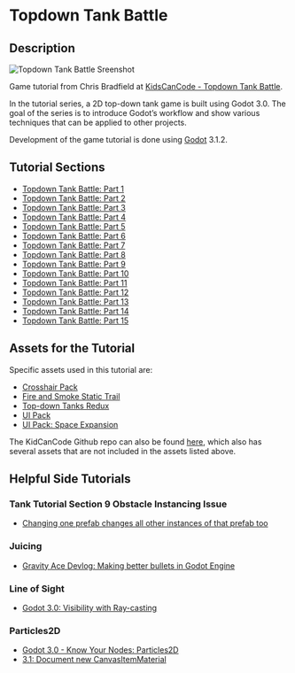 # Topdown Tank Battle

## Description

![Topdown Tank Battle Sreenshot](http://kidscancode.org/blog/img/tanks_gameplay.png)

Game tutorial from Chris Bradfield at [KidsCanCode - Topdown Tank Battle](http://kidscancode.org/blog/2018/04/godot3_tanks_part1/). 

In the tutorial series, a 2D top-down tank game is built using Godot 3.0. The goal of the series is to introduce Godot’s workflow and show various techniques that can be applied to other projects.

Development of the game tutorial is done using [Godot](https://godotengine.org/) 3.1.2.

## Tutorial Sections
* [Topdown Tank Battle: Part 1](http://kidscancode.org/blog/2018/04/godot3_tanks_part1/)
* [Topdown Tank Battle: Part 2](http://kidscancode.org/blog/2018/04/godot3_tanks_part2/)
* [Topdown Tank Battle: Part 3](http://kidscancode.org/blog/2018/04/godot3_tanks_part3/)
* [Topdown Tank Battle: Part 4](http://kidscancode.org/blog/2018/04/godot3_tanks_part4/)
* [Topdown Tank Battle: Part 5](http://kidscancode.org/blog/2018/04/godot3_tanks_part5/)
* [Topdown Tank Battle: Part 6](http://kidscancode.org/blog/2018/05/godot3_tanks_part6/)
* [Topdown Tank Battle: Part 7](http://kidscancode.org/blog/2018/05/godot3_tanks_part7/)
* [Topdown Tank Battle: Part 8](http://kidscancode.org/blog/2018/05/godot3_tanks_part8/)
* [Topdown Tank Battle: Part 9](http://kidscancode.org/blog/2018/05/godot3_tanks_part9/)
* [Topdown Tank Battle: Part 10](http://kidscancode.org/blog/2018/08/godot3_tanks_part10/)
* [Topdown Tank Battle: Part 11](http://kidscancode.org/blog/2018/08/godot3_tanks_part11/)
* [Topdown Tank Battle: Part 12](https://www.youtube.com/watch?v=inPGu3nFsdQ)
* [Topdown Tank Battle: Part 13](https://www.youtube.com/watch?v=_yqgKsArOfI)
* [Topdown Tank Battle: Part 14](https://www.youtube.com/watch?v=9sfgJe0BhNs)
* [Topdown Tank Battle: Part 15](https://www.youtube.com/watch?v=DQygsmHABH8)

## Assets for the Tutorial
Specific assets used in this tutorial are: 

* [Crosshair Pack](https://www.kenney.nl/assets/crosshair-pack)
* [Fire and Smoke Static Trail](https://opengameart.org/content/fire-and-smoke-static-and-trail)
* [Top-down Tanks Redux](https://kenney.nl/assets/topdown-tanks-redux)
* [UI Pack](https://www.kenney.nl/assets/ui-pack)
* [UI Pack: Space Expansion](https://www.kenney.nl/assets/ui-pack-space-expansion)

The KidCanCode Github repo can also be found [here](https://github.com/kidscancode/topdown_tanks), which also has several assets that are not included in the assets listed above.

## Helpful Side Tutorials

### Tank Tutorial Section 9 Obstacle Instancing Issue
* [Changing one prefab changes all other instances of that prefab too](https://gamedev.stackexchange.com/questions/90228/changing-one-prefab-changes-all-other-instances-of-that-prefab-too)

### Juicing
* [Gravity Ace Devlog: Making better bullets in Godot Engine](https://m.youtube.com/watch?v=Xj3rN8CzEEU&feature=youtu.be)

### Line of Sight
* [Godot 3.0: Visibility with Ray-casting](http://kidscancode.org/blog/2018/03/godot3_visibility_raycasts/)

### Particles2D
* [Godot 3.0 - Know Your Nodes: Particles2D](https://www.youtube.com/watch?v=awBfTnmgn7k)
* [3.1: Document new CanvasItemMaterial](https://github.com/godotengine/godot-docs/issues/2059)
